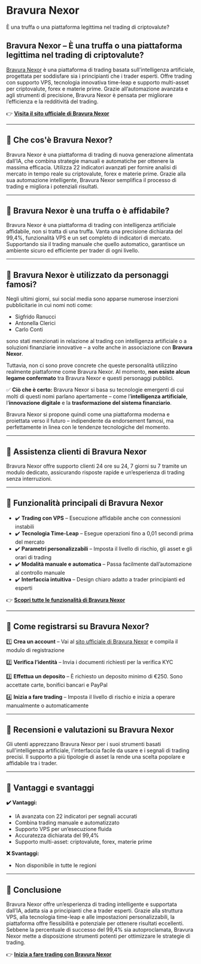 # Bravura Nexor
È una truffa o una piattaforma legittima nel trading di criptovalute?
## Bravura Nexor – È una truffa o una piattaforma legittima nel trading di criptovalute?

[Bravura Nexor](https://bravuranexor.it) è una piattaforma di trading basata sull'intelligenza artificiale, progettata per soddisfare sia i principianti che i trader esperti. Offre trading con supporto VPS, tecnologia innovativa time-leap e supporto multi-asset per criptovalute, forex e materie prime. Grazie all’automazione avanzata e agli strumenti di precisione, Bravura Nexor è pensata per migliorare l’efficienza e la redditività del trading.

👉 **[Visita il sito ufficiale di Bravura Nexor](https://bravuranexor.it)**

---

## 📌 Che cos'è Bravura Nexor?

Bravura Nexor è una piattaforma di trading di nuova generazione alimentata dall’IA, che combina strategie manuali e automatiche per ottenere la massima efficacia. Utilizza 22 indicatori avanzati per fornire analisi di mercato in tempo reale su criptovalute, forex e materie prime. Grazie alla sua automazione intelligente, Bravura Nexor semplifica il processo di trading e migliora i potenziali risultati.

---

## 📌 Bravura Nexor è una truffa o è affidabile?

Bravura Nexor è una piattaforma di trading con intelligenza artificiale affidabile, non si tratta di una truffa. Vanta una precisione dichiarata del 99,4%, funzionalità VPS e un set completo di indicatori di mercato. Supportando sia il trading manuale che quello automatico, garantisce un ambiente sicuro ed efficiente per trader di ogni livello.

---

## 📌 Bravura Nexor è utilizzato da personaggi famosi?

Negli ultimi giorni, sui social media sono apparse numerose inserzioni pubblicitarie in cui nomi noti come:

- Sigfrido Ranucci
- Antonella Clerici
- Carlo Conti

sono stati menzionati in relazione al trading con intelligenza artificiale o a soluzioni finanziarie innovative – a volte anche in associazione con **Bravura Nexor**.

Tuttavia, non ci sono prove concrete che queste personalità utilizzino realmente piattaforme come Bravura Nexor. Al momento, **non esiste alcun legame confermato** tra Bravura Nexor e questi personaggi pubblici.

✅ **Ciò che è certo:** Bravura Nexor si basa su tecnologie emergenti di cui molti di questi nomi parlano apertamente – come l’**intelligenza artificiale**, l’**innovazione digitale** e la **trasformazione del sistema finanziario**.

Bravura Nexor si propone quindi come una piattaforma moderna e proiettata verso il futuro – indipendente da endorsement famosi, ma perfettamente in linea con le tendenze tecnologiche del momento.


---

## 📌 Assistenza clienti di Bravura Nexor

Bravura Nexor offre supporto clienti 24 ore su 24, 7 giorni su 7 tramite un modulo dedicato, assicurando risposte rapide e un’esperienza di trading senza interruzioni.

---

## 📌 Funzionalità principali di Bravura Nexor

- ✔️ **Trading con VPS** – Esecuzione affidabile anche con connessioni instabili
- ✔️ **Tecnologia Time-Leap** – Esegue operazioni fino a 0,01 secondi prima del mercato
- ✔️ **Parametri personalizzabili** – Imposta il livello di rischio, gli asset e gli orari di trading
- ✔️ **Modalità manuale e automatica** – Passa facilmente dall’automazione al controllo manuale
- ✔️ **Interfaccia intuitiva** – Design chiaro adatto a trader principianti ed esperti

👉 **[Scopri tutte le funzionalità di Bravura Nexor](https://bravuranexor.it)**

---

## 📌 Come registrarsi su Bravura Nexor?

1️⃣ **Crea un account** – Vai al [sito ufficiale di Bravura Nexor](https://bravuranexor.it) e compila il modulo di registrazione

2️⃣ **Verifica l’identità** – Invia i documenti richiesti per la verifica KYC

3️⃣ **Effettua un deposito** – È richiesto un deposito minimo di €250. Sono accettate carte, bonifici bancari e PayPal

4️⃣ **Inizia a fare trading** – Imposta il livello di rischio e inizia a operare manualmente o automaticamente

---

## 📌 Recensioni e valutazioni su Bravura Nexor

Gli utenti apprezzano Bravura Nexor per i suoi strumenti basati sull'intelligenza artificiale, l'interfaccia facile da usare e i segnali di trading precisi. Il supporto a più tipologie di asset la rende una scelta popolare e affidabile tra i trader.

---

## 📌 Vantaggi e svantaggi

**✔️ Vantaggi:**
- IA avanzata con 22 indicatori per segnali accurati
- Combina trading manuale e automatizzato
- Supporto VPS per un’esecuzione fluida
- Accuratezza dichiarata del 99,4%
- Supporto multi-asset: criptovalute, forex, materie prime

**❌ Svantaggi:**
- Non disponibile in tutte le regioni

---

## 📌 Conclusione

Bravura Nexor offre un’esperienza di trading intelligente e supportata dall’IA, adatta sia a principianti che a trader esperti. Grazie alla struttura VPS, alla tecnologia time-leap e alle impostazioni personalizzabili, la piattaforma offre flessibilità e potenziale per ottenere risultati eccellenti. Sebbene la percentuale di successo del 99,4% sia autoproclamata, Bravura Nexor mette a disposizione strumenti potenti per ottimizzare le strategie di trading.

👉 **[Inizia a fare trading con Bravura Nexor](https://bravuranexor.it)**
